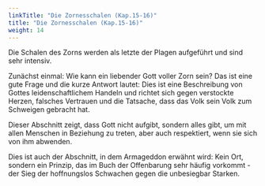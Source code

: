 ```yaml
---
linkTitle: "Die Zornesschalen (Kap.15-16)"
title: "Die Zornesschalen (Kap.15-16)"
weight: 14
---
```


Die Schalen des Zorns werden als letzte der Plagen aufgeführt und sind sehr intensiv.

Zunächst einmal: Wie kann ein liebender Gott voller Zorn sein? Das ist eine gute Frage und die kurze Antwort lautet: Dies ist eine Beschreibung von Gottes leidenschaftlichem Handeln und richtet sich gegen verstockte Herzen, falsches Vertrauen und die Tatsache, dass das Volk sein Volk zum Schweigen gebracht hat.

Dieser Abschnitt zeigt, dass Gott nicht aufgibt, sondern alles gibt, um mit allen Menschen in Beziehung zu treten, aber auch respektiert, wenn sie sich von ihm abwenden.

Dies ist auch der Abschnitt, in dem Armageddon erwähnt wird: Kein Ort, sondern ein Prinzip, das im Buch der Offenbarung sehr häufig vorkommt - der Sieg der hoffnungslos Schwachen gegen die unbesiegbar Starken.